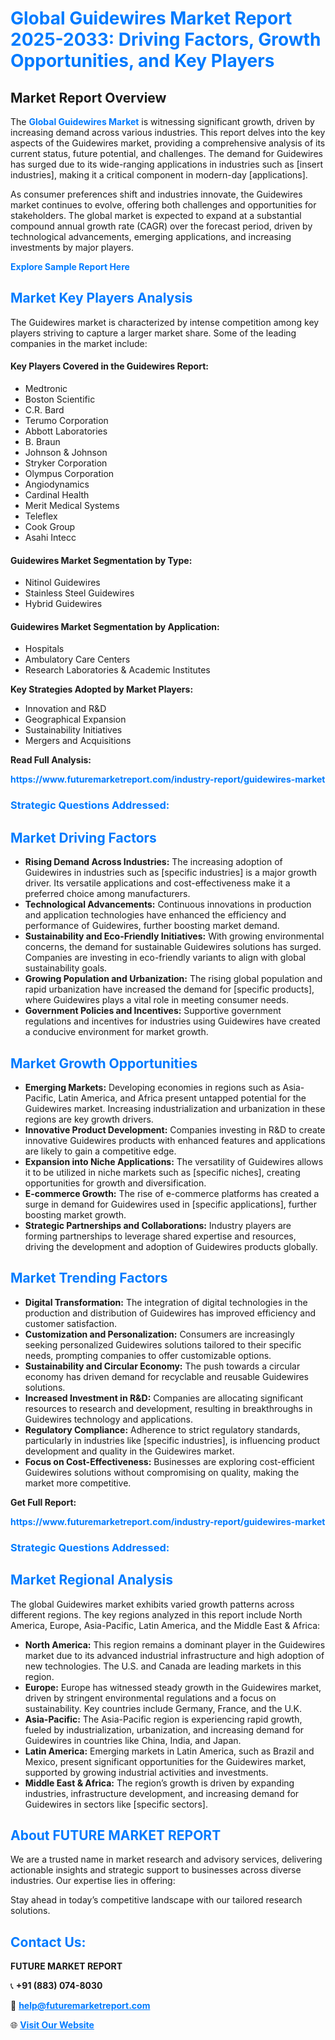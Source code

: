 <h1 style="color: #007BFF;">Global Guidewires Market Report 2025-2033: Driving Factors, Growth Opportunities, and Key Players</h1>

<section id="overview">
<h2>Market Report Overview</h2>
<p>The <a href="https://www.futuremarketreport.com/industry-report/guidewires-market" style="color: #007BFF; text-decoration: none;"><strong>Global Guidewires Market</strong></a> is witnessing significant growth, driven by increasing demand across various industries. This report delves into the key aspects of the Guidewires market, providing a comprehensive analysis of its current status, future potential, and challenges. The demand for Guidewires has surged due to its wide-ranging applications in industries such as [insert industries], making it a critical component in modern-day [applications].</p>
<p>As consumer preferences shift and industries innovate, the Guidewires market continues to evolve, offering both challenges and opportunities for stakeholders. The global market is expected to expand at a substantial compound annual growth rate (CAGR) over the forecast period, driven by technological advancements, emerging applications, and increasing investments by major players.</p>
</section>

<section id="overview">
<p><a href="https://www.futuremarketreport.com/request-sample/reportId=90929" style="color: #007BFF; text-decoration: none;"><strong>Explore Sample Report Here</strong></a></p>
</section>

<section id="key-players">
<h2 style="color: #007BFF;">Market Key Players Analysis</h2>
<p>The Guidewires market is characterized by intense competition among key players striving to capture a larger market share. Some of the leading companies in the market include:</p>
<h4>Key Players Covered in the Guidewires Report:</h4>
<ul><li>Medtronic</li><li>Boston Scientific</li><li>C.R. Bard</li><li>Terumo Corporation</li><li>Abbott Laboratories</li><li>B. Braun</li><li>Johnson &amp; Johnson</li><li>Stryker Corporation</li><li>Olympus Corporation</li><li>Angiodynamics</li><li>Cardinal Health</li><li>Merit Medical Systems</li><li>Teleflex</li><li>Cook Group</li><li>Asahi Intecc</li></ul>
<h4>Guidewires Market Segmentation by Type:</h4>
<ul><li>Nitinol Guidewires</li><li>Stainless Steel Guidewires</li><li>Hybrid Guidewires</li></ul>

<h4>Guidewires Market Segmentation by Application:</h4>
<ul><li>Hospitals</li><li>Ambulatory Care Centers</li><li>Research Laboratories &amp; Academic Institutes</li></ul>
<p><strong>Key Strategies Adopted by Market Players:</strong></p>
<ul>
<li>Innovation and R&D</li>
<li>Geographical Expansion</li>
<li>Sustainability Initiatives</li>
<li>Mergers and Acquisitions</li>
</ul>
</section>

<section>
<p><strong>Read Full Analysis: </strong></p><a href="https://www.futuremarketreport.com/industry-report/guidewires-market" style="color: #007BFF; text-decoration: none;"><strong>https://www.futuremarketreport.com/industry-report/guidewires-market</strong></a>
<h3 style="color: #007BFF;">Strategic Questions Addressed:</h3>
</section>

<section id="driving-factors">
<h2 style="color: #007BFF;">Market Driving Factors</h2>
<ul>
<li><strong>Rising Demand Across Industries:</strong> The increasing adoption of Guidewires in industries such as [specific industries] is a major growth driver. Its versatile applications and cost-effectiveness make it a preferred choice among manufacturers.</li>
<li><strong>Technological Advancements:</strong> Continuous innovations in production and application technologies have enhanced the efficiency and performance of Guidewires, further boosting market demand.</li>
<li><strong>Sustainability and Eco-Friendly Initiatives:</strong> With growing environmental concerns, the demand for sustainable Guidewires solutions has surged. Companies are investing in eco-friendly variants to align with global sustainability goals.</li>
<li><strong>Growing Population and Urbanization:</strong> The rising global population and rapid urbanization have increased the demand for [specific products], where Guidewires plays a vital role in meeting consumer needs.</li>
<li><strong>Government Policies and Incentives:</strong> Supportive government regulations and incentives for industries using Guidewires have created a conducive environment for market growth.</li>
</ul>
</section>

<section id="growth-opportunities">
<h2 style="color: #007BFF;">Market Growth Opportunities</h2>
<ul>
<li><strong>Emerging Markets:</strong> Developing economies in regions such as Asia-Pacific, Latin America, and Africa present untapped potential for the Guidewires market. Increasing industrialization and urbanization in these regions are key growth drivers.</li>
<li><strong>Innovative Product Development:</strong> Companies investing in R&D to create innovative Guidewires products with enhanced features and applications are likely to gain a competitive edge.</li>
<li><strong>Expansion into Niche Applications:</strong> The versatility of Guidewires allows it to be utilized in niche markets such as [specific niches], creating opportunities for growth and diversification.</li>
<li><strong>E-commerce Growth:</strong> The rise of e-commerce platforms has created a surge in demand for Guidewires used in [specific applications], further boosting market growth.</li>
<li><strong>Strategic Partnerships and Collaborations:</strong> Industry players are forming partnerships to leverage shared expertise and resources, driving the development and adoption of Guidewires products globally.</li>
</ul>
</section>

<section id="trending-factors">
<h2 style="color: #007BFF;">Market Trending Factors</h2>
<ul>
<li><strong>Digital Transformation:</strong> The integration of digital technologies in the production and distribution of Guidewires has improved efficiency and customer satisfaction.</li>
<li><strong>Customization and Personalization:</strong> Consumers are increasingly seeking personalized Guidewires solutions tailored to their specific needs, prompting companies to offer customizable options.</li>
<li><strong>Sustainability and Circular Economy:</strong> The push towards a circular economy has driven demand for recyclable and reusable Guidewires solutions.</li>
<li><strong>Increased Investment in R&D:</strong> Companies are allocating significant resources to research and development, resulting in breakthroughs in Guidewires technology and applications.</li>
<li><strong>Regulatory Compliance:</strong> Adherence to strict regulatory standards, particularly in industries like [specific industries], is influencing product development and quality in the Guidewires market.</li>
<li><strong>Focus on Cost-Effectiveness:</strong> Businesses are exploring cost-efficient Guidewires solutions without compromising on quality, making the market more competitive.</li>
</ul>
</section>

<section>
<p><strong>Get Full Report: </strong></p><a href="https://www.futuremarketreport.com/industry-report/guidewires-market" style="color: #007BFF; text-decoration: none;"><strong>https://www.futuremarketreport.com/industry-report/guidewires-market</strong></a>
<h3 style="color: #007BFF;">Strategic Questions Addressed:</h3>
</section>


<section id="regional-analysis">
<h2 style="color: #007BFF;">Market Regional Analysis</h2>
<p>The global Guidewires market exhibits varied growth patterns across different regions. The key regions analyzed in this report include North America, Europe, Asia-Pacific, Latin America, and the Middle East & Africa:</p>
<ul>
<li><strong>North America:</strong> This region remains a dominant player in the Guidewires market due to its advanced industrial infrastructure and high adoption of new technologies. The U.S. and Canada are leading markets in this region.</li>
<li><strong>Europe:</strong> Europe has witnessed steady growth in the Guidewires market, driven by stringent environmental regulations and a focus on sustainability. Key countries include Germany, France, and the U.K.</li>
<li><strong>Asia-Pacific:</strong> The Asia-Pacific region is experiencing rapid growth, fueled by industrialization, urbanization, and increasing demand for Guidewires in countries like China, India, and Japan.</li>
<li><strong>Latin America:</strong> Emerging markets in Latin America, such as Brazil and Mexico, present significant opportunities for the Guidewires market, supported by growing industrial activities and investments.</li>
<li><strong>Middle East & Africa:</strong> The region’s growth is driven by expanding industries, infrastructure development, and increasing demand for Guidewires in sectors like [specific sectors].</li>
</ul>
</section>

<footer>
<h2 style="color: #007BFF;">About FUTURE MARKET REPORT</h2>
<p>We are a trusted name in market research and advisory services, delivering actionable insights and strategic support to businesses across diverse industries. Our expertise lies in offering:</p>

<p>Stay ahead in today’s competitive landscape with our tailored research solutions.</p>

<h2 style="color: #007BFF;">Contact Us:</h2>
<p><strong>FUTURE MARKET REPORT</strong></p>
<p>📞 <strong>+91 (883) 074-8030</strong></p>
<p>📧 <strong><a href="mailto:help@futuremarketreport.com" style="color: #007BFF;">help@futuremarketreport.com</a></strong></p>
<p>🌐 <strong><a href="https://www.futuremarketreport.com/" style="color: #007BFF;">Visit Our Website</a></strong></p>
</footer>